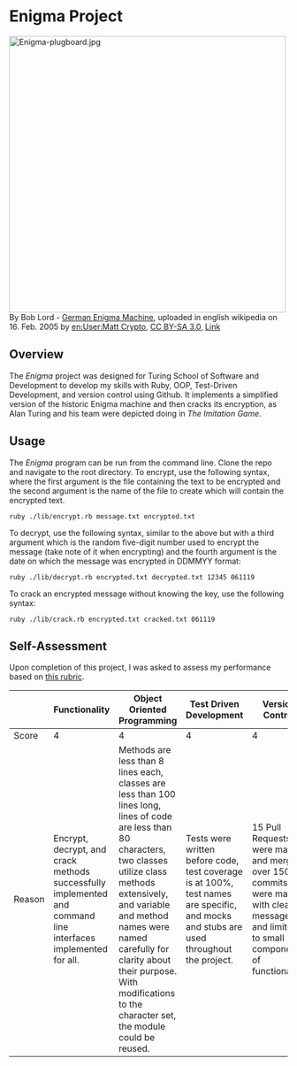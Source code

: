 # Enigma Project


<p><a href="https://commons.wikimedia.org/wiki/File:Enigma-plugboard.jpg#/media/File:Enigma-plugboard.jpg"><img src="https://upload.wikimedia.org/wikipedia/commons/2/27/Enigma-plugboard.jpg" alt="Enigma-plugboard.jpg" width=500></a><br>By Bob Lord - <a rel="nofollow" class="external text" href="http://www.ilord.com/enigma.html">German Enigma Machine</a>, uploaded in english wikipedia on 16. Feb. 2005 by <a href="https://en.wikipedia.org/wiki/User:Matt_Crypto" class="extiw" title="en:User:Matt Crypto">en:User:Matt Crypto</a>, <a href="http://creativecommons.org/licenses/by-sa/3.0/" title="Creative Commons Attribution-Share Alike 3.0">CC BY-SA 3.0</a>, <a href="https://commons.wikimedia.org/w/index.php?curid=258976">Link</a></p>


## Overview

The *Enigma* project was designed for Turing School of Software and Development to develop my skills with Ruby, OOP, Test-Driven Development, and version control using Github. It implements a simplified version of the historic Enigma machine and then cracks its encryption, as Alan Turing and his team were depicted doing in *The Imitation Game*.

## Usage

The *Enigma* program can be run from the command line. Clone the repo and navigate to the root directory. To encrypt, use the following syntax, where the first argument is the file containing the text to be encrypted and the second argument is the name of the file to create which will contain the encrypted text.

```
ruby ./lib/encrypt.rb message.txt encrypted.txt
```

To decrypt, use the following syntax, similar to the above but with a third argument which is the random five-digit number used to encrypt the message (take note of it when encrypting) and the fourth argument is the date on which the message was encrypted in DDMMYY format:

```
ruby ./lib/decrypt.rb encrypted.txt decrypted.txt 12345 061119
```

To crack an encrypted message without knowing the key, use the following syntax:

```
ruby ./lib/crack.rb encrypted.txt cracked.txt 061119
```

## Self-Assessment

Upon completion of this project, I was asked to assess my performance based on [this rubric](https://backend.turing.io/module1/projects/enigma/rubric).

|              | Functionality | Object Oriented Programming | Test Driven Development | Version Control |
| ----------- | ----------- | ----------- | ----------- | ----------- |
| Score | 4 | 4 | 4 | 4 |
| Reason | Encrypt, decrypt, and crack methods successfully implemented and command line interfaces implemented for all. | Methods are less than 8 lines each, classes are less than 100 lines long, lines of code are less than 80 characters, two classes utilize class methods extensively, and variable and method names were named carefully for clarity about their purpose. With modifications to the character set, the module could be reused.| Tests were written before code, test coverage is at 100%, test names are specific, and mocks and stubs are used throughout the project. | 15 Pull Requests were made and merged, over 150 commits were made with clear messages and limited to small components of functionality.
